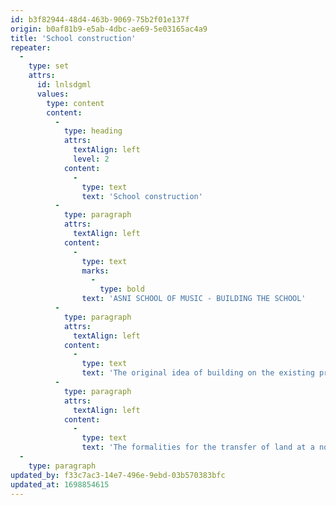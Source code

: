 ```yaml
---
id: b3f82944-48d4-463b-9069-75b2f01e137f
origin: b0af81b9-e5ab-4dbc-ae69-5e03165ac4a9
title: 'School construction'
repeater:
  -
    type: set
    attrs:
      id: lnlsdgml
      values:
        type: content
        content:
          -
            type: heading
            attrs:
              textAlign: left
              level: 2
            content:
              -
                type: text
                text: 'School construction'
          -
            type: paragraph
            attrs:
              textAlign: left
            content:
              -
                type: text
                marks:
                  -
                    type: bold
                text: 'ASNI SCHOOL OF MUSIC - BUILDING THE SCHOOL'
          -
            type: paragraph
            attrs:
              textAlign: left
            content:
              -
                type: text
                text: 'The original idea of building on the existing primary school property couldn’t be implemented for different reasons. After a long search, an appropriate piece of land was found and bought.'
          -
            type: paragraph
            attrs:
              textAlign: left
            content:
              -
                type: text
                text: 'The formalities for the transfer of land at a notary will be finalized very soon. We are confident that we can start building the school at the beginning of 2020.'
  -
    type: paragraph
updated_by: f33c7ac3-14e7-496e-9ebd-03b570383bfc
updated_at: 1698854615
---
```

